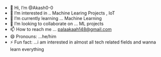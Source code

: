 - 👋 Hi, I’m @Akash0-0
- 👀 I’m interested in .. Machine Learing Projects , IoT
- 🌱 I’m currently learning ... Machine Learning
- 💞️ I’m looking to collaborate on ... ML projects
- 📫 How to reach me ... palaakaah148@gmail.com
- 😄 Pronouns: ...he/him
- ⚡ Fun fact: ...i am interested in almost all tech related fields and wanna learn everything

<!---
Akash0-0/Akash0-0 is a ✨ special ✨ repository because its `README.md` (this file) appears on your GitHub profile.
You can click the Preview link to take a look at your changes.
--->
